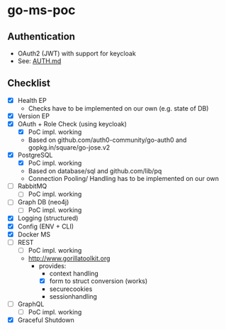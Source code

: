 # go-ms-poc

## Authentication

- OAuth2 (JWT) with support for keycloak
- See: [AUTH.md](AUTH.md)

## Checklist

- [x] Health EP
  - Checks have to be implemented on our own (e.g. state of DB)
- [x] Version EP
- [x] OAuth + Role Check (using keycloak)
  - [x] PoC impl. working
  - Based on github.com/auth0-community/go-auth0 and gopkg.in/square/go-jose.v2
- [x] PostgreSQL
  - [x] PoC impl. working
  - Based on database/sql and github.com/lib/pq
  - Connection Pooling/ Handling has to be implemented on our own
- [ ] RabbitMQ
  - [ ] PoC impl. working
- [ ] Graph DB (neo4j)
  - [ ] PoC impl. working
- [x] Logging (structured)
- [x] Config (ENV + CLI)
- [x] Docker MS
- [ ] REST
  - [ ] PoC impl. working
  - http://www.gorillatoolkit.org
    - provides:
      - context handling
      - [x] form to struct conversion (works)
      - securecookies
      - sessionhandling
- [ ] GraphQL
  - [ ] PoC impl. working
- [x] Graceful Shutdown